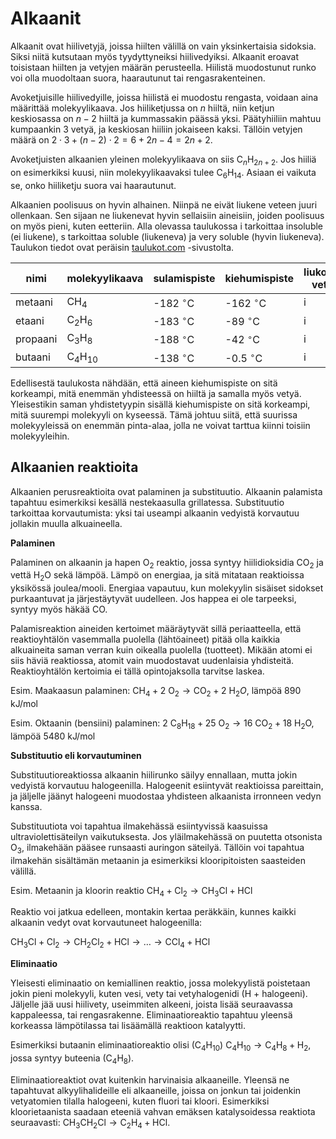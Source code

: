 # Alkaanit

Alkaanit ovat hiilivetyjä, joissa hiilten välillä on vain yksinkertaisia sidoksia. Siksi niitä kutsutaan myös tyydyttyneiksi hiilivedyiksi. Alkaanit eroavat toisistaan hiilten ja vetyjen määrän perusteella. Hiilistä muodostunut runko voi olla muodoltaan suora, haarautunut tai rengasrakenteinen.

Avoketjuisille hiilivedyille, joissa hiilistä ei muodostu rengasta, voidaan aina määrittää molekyylikaava. Jos hiiliketjussa on $n$ hiiltä, niin ketjun keskiosassa on $n-2$ hiiltä ja kummassakin päässä yksi. Päätyhiiliin mahtuu kumpaankin 3 vetyä, ja keskiosan hiiliin jokaiseen kaksi. Tällöin vetyjen määrä on $2\cdot 3+(n-2)\cdot 2=6+2n-4=2n+2$. 

Avoketjuisten alkaanien yleinen molekyylikaava on siis $\text{C}_n \text{H}_{2n+2}$. Jos hiiliä on esimerkiksi kuusi, niin molekyylikaavaksi tulee $\text{C}_6 \text{H}_{14}$. Asiaan ei vaikuta se, onko hiiliketju suora vai haarautunut. 

Alkaanien poolisuus on hyvin alhainen. Niinpä ne eivät liukene veteen juuri ollenkaan. Sen sijaan ne liukenevat hyvin sellaisiin aineisiin, joiden poolisuus on myös pieni, kuten eetteriin. Alla olevassa taulukossa i tarkoittaa insoluble (ei liukene), s tarkoittaa soluble (liukeneva) ja very soluble (hyvin liukeneva). Taulukon tiedot ovat peräisin [taulukot.com](https://www.taulukot.com/kemia/orgaanisetaineet/) -sivustolta.

|nimi|molekyylikaava|sulamispiste|kiehumispiste|liukoisuus veteen|liukoisuus eetteriin|
|----|--------------|------------|-------------|-----------------|--------------------|
|metaani|$\text{CH}_4$|-182 $^{\circ}$C|-162 $^{\circ}$C|i|s|
|etaani|$\text{C}_2\text{H}_6$|-183 $^{\circ}$C|-89 $^{\circ}$C|i|vs|
|propaani|$\text{C}_3\text{H}_8$|-188 $^{\circ}$C|-42 $^{\circ}$C|i|vs|
|butaani|$\text{C}_4\text{H}_{10}$|-138 $^{\circ}$C|-0.5 $^{\circ}$C|i|s|

Edellisestä taulukosta nähdään, että aineen kiehumispiste on sitä korkeampi, mitä enemmän yhdisteessä on hiiltä ja samalla myös vetyä. Yleisestikin saman yhdistetyypin sisällä kiehumispiste on sitä korkeampi, mitä suurempi molekyyli on kyseessä. Tämä johtuu siitä, että suurissa molekyyleissä on enemmän pinta-alaa, jolla ne voivat tarttua kiinni toisiin molekyyleihin. 

## Alkaanien reaktioita

Alkaanien perusreaktioita ovat palaminen ja substituutio. Alkaanin palamista tapahtuu esimerkiksi kesällä nestekaasulla grillatessa. Substituutio tarkoittaa korvautumista: yksi tai useampi alkaanin vedyistä korvautuu jollakin muulla alkuaineella.

**Palaminen**

Palaminen on alkaanin ja hapen $\text{O}_2$ reaktio, jossa syntyy hiilidioksidia $\text{CO}_2$ ja vettä $\text{H}_2 \text{O}$ sekä lämpöä. Lämpö on energiaa, ja sitä mitataan reaktioissa yksikössä joulea/mooli. Energiaa vapautuu, kun molekyylin sisäiset sidokset purkaantuvat ja järjestäytyvät uudelleen. Jos happea ei ole tarpeeksi, syntyy myös häkää $\text{CO}$.

Palamisreaktion aineiden kertoimet määräytyvät sillä periaatteella, että reaktioyhtälön vasemmalla puolella (lähtöaineet) pitää olla kaikkia alkuaineita saman verran kuin oikealla puolella (tuotteet). Mikään atomi ei siis häviä reaktiossa, atomit vain muodostavat uudenlaisia yhdisteitä. Reaktioyhtälön kertoimia ei tällä opintojaksolla tarvitse laskea.

Esim. Maakaasun palaminen: $\text{CH}_4+2~\text{O}_2 \rightarrow \text{CO}_2+2~\text{H}_2 O$, lämpöä 890 kJ/mol

Esim. Oktaanin (bensiini) palaminen: $2~\text{C}_8 \text{H}_{18}+25~\text{O}_2 \rightarrow 16~\text{CO}_2+18~\text{H}_2 \text{O}$, lämpöä 5480 kJ/mol

**Substituutio eli korvautuminen**

Substituutioreaktiossa alkaanin hiilirunko säilyy ennallaan, mutta jokin vedyistä korvautuu halogeenilla. Halogeenit esiintyvät reaktioissa pareittain, ja jäljelle jäänyt halogeeni muodostaa yhdisteen alkaanista irronneen vedyn kanssa.

Substituutiota voi tapahtua ilmakehässä esiintyvissä kaasuissa ultraviolettisäteilyn vaikutuksesta. Jos yläilmakehässä on puutetta otsonista $\text{O}_3$, ilmakehään pääsee runsaasti auringon säteilyä. Tällöin voi tapahtua ilmakehän sisältämän metaanin ja esimerkiksi klooripitoisten saasteiden välillä.

Esim. Metaanin ja kloorin reaktio $\text{CH}_4+\text{Cl}_2 \rightarrow \text{CH}_3 \text{Cl}+\text{HCl}$

Reaktio voi jatkua edelleen, montakin kertaa peräkkäin, kunnes kaikki alkaanin vedyt ovat korvautuneet halogeenilla:

$\text{CH}_3 \text{Cl}+\text{Cl}_2 \rightarrow \text{CH}_2 \text{Cl}_2+\text{HCl} \rightarrow \ldots \rightarrow \text{CCl}_4+\text{HCl}$

**Eliminaatio**

Yleisesti eliminaatio on kemiallinen reaktio, jossa molekyylistä poistetaan jokin pieni molekyyli, kuten vesi, vety tai vetyhalogenidi (H + halogeeni). Jäljelle jää uusi hiilivety, useimmiten alkeeni, joista lisää seuraavassa kappaleessa, tai rengasrakenne. Eliminaatioreaktio tapahtuu yleensä korkeassa lämpötilassa tai lisäämällä reaktioon katalyytti.

Esimerkiksi butaanin eliminaatioreaktio olisi $(\text{C}_4\text{H}_{10})$ $\mathrm{C_4H_{10} \rightarrow C_4H_8 + H_2}$, jossa syntyy buteenia $(\text{C}_4\text{H}_{8})$.

Eliminaatioreaktiot ovat kuitenkin harvinaisia alkaaneille. Yleensä ne tapahtuvat alkyylihalideille eli alkaaneille, joissa on jonkun tai joidenkin vetyatomien tilalla halogeeni, kuten fluori tai kloori. Esimerkiksi kloorietaanista saadaan eteeniä vahvan emäksen katalysoidessa reaktiota seuraavasti: $\text{CH}_3\text{CH}_2\text{Cl} \rightarrow \text{C}_2\text{H}_4 +\text{HCl}$.